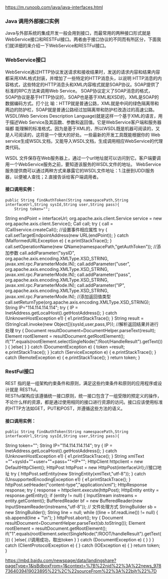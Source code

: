 https://m.runoob.com/java/java-interfaces.html


### Java 调用外部接口实例

Java与外部系统的集成开发一般会用到接口，而最常用的两种接口形式就是WebService接口和RESTFul接口。两者由于接口协议的不同而有所区分，下面我们就详细的来介绍一下WebService和RESTFul接口。  

### WebService接口

WebService通过HTTP协议发送请求和接收结果时，发送的请求内容和结果内容都采用XML格式封装，并增加了一些特定的HTTP消息头，以说明 HTTP消息的内容格式，这些特定的HTTP消息头和XML内容格式就是SOAP协议。SOAP提供了标准的RPC方法来调用Web Service。
SOAP协议定义了SOAP消息的格式，SOAP协议是基于HTTP协议的，SOAP也是基于XML和XSD的，XML是SOAP的数据编码方式。打个比 喻：HTTP就是普通公路，XML就是中间的绿色隔离带和两边的防护栏，SOAP就是普通公路经过加隔离带和防护栏改造过的高速公路。  
WSDL(Web Services Description Language)就是这样一个基于XML的语言，用于描述Web Service及其函数、参数和返回值。它是WebService客户端和服务器端都 能理解的标准格式。因为是基于XML的，所以WSDL既是机器可阅读的，又是人可阅读的，这将是一个很大的好处。一些最新的开发工具既能根据你的 Web service生成WSDL文档，又能导入WSDL文档，生成调用相应WebService的代理类代码。  

WSDL 文件保存在Web服务器上，通过一个url地址就可以访问到它。客户端要调用一个WebService服务之前，要知道该服务的WSDL文件的地址。 WebService服务提供商可以通过两种方式来暴露它的WSDL文件地址：1.注册到UDDI服务器，以便被人查找；2.直接告诉给客户端调用者。  

#### 接口调用实例：
    public String findAuthToken(String namespacePath,String interfaceUrl,String sysId,String user,String pass){
        String token="";
String endPoint = interfaceUrl;
org.apache.axis.client.Service service = new org.apache.axis.client.Service();
Call call;
try {
call = (Call)service.createCall();
//设置事件相应属性
try {
call.setTargetEndpointAddress(new URL(endPoint));
} catch (MalformedURLException e) {
e.printStackTrace();
}
call.setOperationName(new QName(namespacePath,"getAuthToken"));
//添加参数
call.addParameter("sysID",
org.apache.axis.encoding.XMLType.XSD_STRING, javax.xml.rpc.ParameterMode.IN);
call.addParameter("user",
org.apache.axis.encoding.XMLType.XSD_STRING, javax.xml.rpc.ParameterMode.IN);
call.addParameter("pass",
org.apache.axis.encoding.XMLType.XSD_STRING, javax.xml.rpc.ParameterMode.IN);
call.addParameter("IP",
org.apache.axis.encoding.XMLType.XSD_STRING, javax.xml.rpc.ParameterMode.IN);
//添加返回值类型
call.setReturnType(org.apache.axis.encoding.XMLType.XSD_STRING);
String IP="114.114.114.114";
try {
IP = InetAddress.getLocalHost().getHostAddress();
} catch (UnknownHostException e1) {
e1.printStackTrace();
}
String result = (String)call.invoke(new Object[]{sysId,user,pass,IP});
//解析返回结果并进行处理
try {
Document resultDocument=DocumentHelper.parseText(result);
Element rootElement = resultDocument.getRootElement();
if("1".equals(rootElement.selectSingleNode("/Root/HandleResult").getText()))
{
}else{
}
} catch (DocumentException e) {
token =result;
e.printStackTrace();
}
}catch (ServiceException e) {
e.printStackTrace();
} catch (RemoteException e) {
e.printStackTrace();
}
return token;
}


### RestFul接口

REST 指的是一组架构约束条件和原则，满足这些约束条件和原则的应用程序或设计就是 RESTful。  
RESTful架构应该遵循统一接口原则，统一接口包含了一组受限的预定义的操作，不论什么样的资源，都是通过使用相同的接口进行资源的访问。接口应该使用标准的HTTP方法如GET，PUT和POST，并遵循这些方法的语义。  


#### 接口调用实例：

    public String findAuthToken(String namespacePath,String interfaceUrl,String sysId,String user,String pass){
String token="";
String IP="114.114.114.114";
try {
IP = InetAddress.getLocalHost().getHostAddress();
} catch (UnknownHostException e1) {
e1.printStackTrace();
}
String xmlText ="<?xml version='1.0' encoding='utf-8'?><root><sysID>"+sysId+"</sysID><user>"+user+"</user><pass>"+pass+"</pass><IP>"+IP+"</IP></root>";
HttpClient httpclient = new DefaultHttpClient();
HttpPost httpPost = new HttpPost(interfaceUrl);//接口地址
try {
httpPost.setEntity(new StringEntity(xmlText,"utf-8"));
} catch (UnsupportedEncodingException e1) {
e1.printStackTrace();
}
httpPost.setHeader("content-type","application/xml");
HttpResponse response;
try {
response = httpclient.execute(httpPost);
HttpEntity entity = response.getEntity();
if (entity != null) {
InputStream instreams = entity.getContent();
BufferedReader bf = new BufferedReader(new InputStreamReader(instreams,"utf-8"));
// 文件处理方式
StringBuilder sb = new StringBuilder();
String line = null;
while ((line = bf.readLine()) != null) {
sb.append(line + "\n");
}
httpPost.abort();
try {
Document resultDocument=DocumentHelper.parseText(sb.toString());
Element rootElement = resultDocument.getRootElement();
if("1".equals(rootElement.selectSingleNode("/ROOT/handleResult").getText()))
{
}else{
//调用成功，取出token
}
} catch (DocumentException e) {
}
}
} catch (ClientProtocolException e) {
} catch (IOException e) {
}
return token;
}




https://mbd.baidu.com/newspage/data/landingshare?pageType=1&isBdboxFrom=1&context=%7B%22nid%22%3A%22news_9787364039419023895%22%2C%22sourceFrom%22%3A%22bjh%22%7D